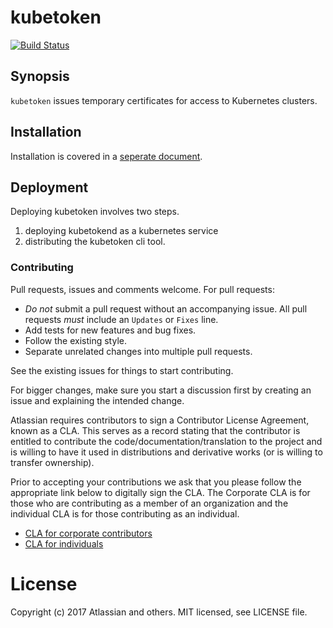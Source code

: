 # kubetoken

[![Build Status](https://travis-ci.org/atlassian/kubetoken.svg?branch=master)](https://travis-ci.org/atlassian/kubetoken)

## Synopsis

`kubetoken` issues temporary certificates for access to Kubernetes clusters.

## Installation

Installation is covered in a [seperate document](INSTALLATION.md).

## Deployment

Deploying kubetoken involves two steps.

1. deploying kubetokend as a kubernetes service
2. distributing the kubetoken cli tool.

### Contributing

Pull requests, issues and comments welcome. For pull requests:

* _Do not_ submit a pull request without an accompanying issue. All pull requests _must_ include an `Updates` or `Fixes` line.
* Add tests for new features and bug fixes.
* Follow the existing style.
* Separate unrelated changes into multiple pull requests.

See the existing issues for things to start contributing.

For bigger changes, make sure you start a discussion first by creating an issue and explaining the intended change.

Atlassian requires contributors to sign a Contributor License Agreement, known as a CLA. This serves as a record
stating that the contributor is entitled to contribute the code/documentation/translation to the project and is willing
to have it used in distributions and derivative works (or is willing to transfer ownership).

Prior to accepting your contributions we ask that you please follow the appropriate link below to digitally sign the
CLA. The Corporate CLA is for those who are contributing as a member of an organization and the individual CLA is for
those contributing as an individual.

* [CLA for corporate contributors](https://na2.docusign.net/Member/PowerFormSigning.aspx?PowerFormId=e1c17c66-ca4d-4aab-a953-2c231af4a20b)
* [CLA for individuals](https://na2.docusign.net/Member/PowerFormSigning.aspx?PowerFormId=3f94fbdc-2fbe-46ac-b14c-5d152700ae5d)

# License

Copyright (c) 2017 Atlassian and others. MIT licensed, see LICENSE file.
